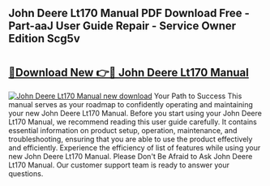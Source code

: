 ## John Deere Lt170 Manual PDF Download Free - Part-aaJ User Guide Repair - Service Owner Edition Scg5v

# <h2><a href="http://bc87704.oget.top/?id=John+Deere+Lt170+Manual">🔗Download New 👉🔴 John Deere Lt170 Manual</a></h2>

[![John Deere Lt170 Manual new download](https://i.imgur.com/5g1atiW.png)](http://bc87704.oget.top/?id=John+Deere+Lt170+Manual)
Your Path to Success This manual serves as your roadmap to confidently operating and maintaining your new John Deere Lt170 Manual. Before you start using your John Deere Lt170 Manual, we recommend reading this user guide carefully. It contains essential information on product setup, operation, maintenance, and troubleshooting, ensuring that you are able to use the product effectively and efficiently. Experience the efficiency of list of features while using your new John Deere Lt170 Manual. Please Don't Be Afraid to Ask John Deere Lt170 Manual. Our customer support team is ready to answer your questions.
